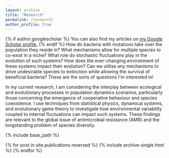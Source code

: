 ```yaml
---
layout: archive
title: "Research"
permalink: /research/
author_profile: true
---
```

{% if author.googlescholar %}
  You can also find my articles on <u><a href="{{author.googlescholar}}">my Google Scholar profile</a>.</u>
{% endif %}
How do bacteria with mutations take over the population they reside in? What mechanisms allow for multiple species to co-exist in a niche? What role do stochastic fluctuations play in the evolution of such systems? How does the ever-changing environment of these systems impact their evolution? Can we utilise any mechanisms to drive undesirable species to extinction while allowing the survival of beneficial bacteria? These are the sorts of questions I'm interested in!

In my current research, I am considering the interplay between ecological and evolutionary processes in population dynamics scenarios, particularly those concerning the emergence of cooperative behaviour and species coexistence. I use techniques from statistical physics, dynamical systems, and evolutionary game theory to investigate how environmental variability coupled to internal fluctuations can impact such systems. These findings are relevant to the global issue of antimicrobial resistance (AMR) and the longstanding problem of species diversity.

{% include base_path %}

{% for post in site.publications reversed %}
  {% include archive-single.html %}
{% endfor %}
